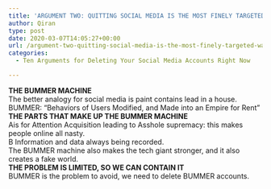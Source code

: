 ```yaml
---
title: 'ARGUMENT TWO: QUITTING SOCIAL MEDIA IS THE MOST FINELY TARGETED WAY TO RESIST THE INSANITY OF OUR TIMES'
author: Qiran
type: post
date: 2020-03-07T14:05:27+00:00
url: /argument-two-quitting-social-media-is-the-most-finely-targeted-way-to-resist-the-insanity-of-our-times/
categories:
  - Ten Arguments for Deleting Your Social Media Accounts Right Now

---
```

**THE BUMMER MACHINE**  
The better analogy for social media is paint contains lead in a house.  
BUMMER: “Behaviors of Users Modified, and Made into an Empire for Rent”  
**THE PARTS THAT MAKE UP THE BUMMER MACHINE**  
Ais for Attention Acquisition leading to Asshole supremacy: this makes people online all nasty.  
B Information and data always being recorded.  
The BUMMER machine also makes the tech giant stronger, and it also creates a fake world.  
**THE PROBLEM IS LIMITED, SO WE CAN CONTAIN IT**  
BUMMER is the problem to avoid, we need to delete BUMMER accounts.